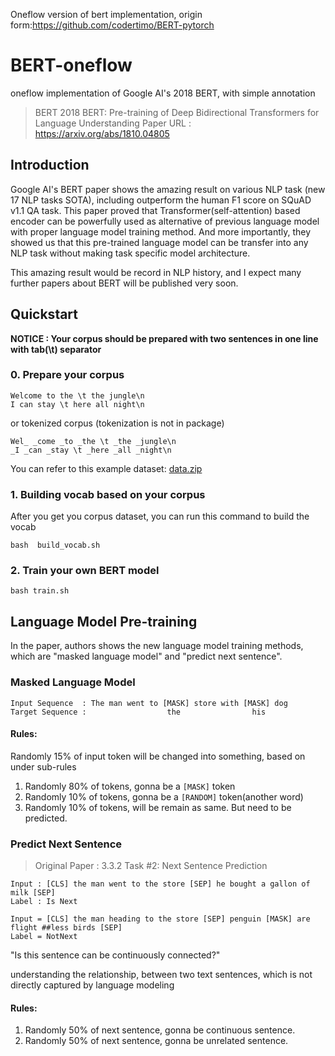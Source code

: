 Oneflow version of bert implementation, origin form:https://github.com/codertimo/BERT-pytorch

# BERT-oneflow

oneflow implementation of Google AI's 2018 BERT, with simple annotation

> BERT 2018 BERT: Pre-training of Deep Bidirectional Transformers for Language Understanding
> Paper URL : https://arxiv.org/abs/1810.04805

## Introduction

Google AI's BERT paper shows the amazing result on various NLP task (new 17 NLP tasks SOTA), 
including outperform the human F1 score on SQuAD v1.1 QA task. 
This paper proved that Transformer(self-attention) based encoder can be powerfully used as 
alternative of previous language model with proper language model training method. 
And more importantly, they showed us that this pre-trained language model can be transfer 
into any NLP task without making task specific model architecture.

This amazing result would be record in NLP history, 
and I expect many further papers about BERT will be published very soon.


## Quickstart

**NOTICE : Your corpus should be prepared with two sentences in one line with tab(\t) separator**

### 0. Prepare your corpus

```
Welcome to the \t the jungle\n
I can stay \t here all night\n
```

or tokenized corpus (tokenization is not in package)
```
Wel_ _come _to _the \t _the _jungle\n
_I _can _stay \t _here _all _night\n
```

You can refer to this example dataset: [data.zip](https://oneflow-public.oss-cn-beijing.aliyuncs.com/datasets/BERT-pytorch/sampledataset/data.zip)

### 1. Building vocab based on your corpus

After you get you corpus dataset, you can run this command to build the vocab

```shell
bash  build_vocab.sh
```

### 2. Train your own BERT model

```shell
bash train.sh
```

## Language Model Pre-training

In the paper, authors shows the new language model training methods, 
which are "masked language model" and "predict next sentence".

### Masked Language Model 

```
Input Sequence  : The man went to [MASK] store with [MASK] dog
Target Sequence :                  the                his
```

#### Rules:
Randomly 15% of input token will be changed into something, based on under sub-rules

1. Randomly 80% of tokens, gonna be a `[MASK]` token
2. Randomly 10% of tokens, gonna be a `[RANDOM]` token(another word)
3. Randomly 10% of tokens, will be remain as same. But need to be predicted.

### Predict Next Sentence

> Original Paper : 3.3.2 Task #2: Next Sentence Prediction

```
Input : [CLS] the man went to the store [SEP] he bought a gallon of milk [SEP]
Label : Is Next

Input = [CLS] the man heading to the store [SEP] penguin [MASK] are flight ##less birds [SEP]
Label = NotNext
```

"Is this sentence can be continuously connected?"

 understanding the relationship, between two text sentences, which is
not directly captured by language modeling

#### Rules:

1. Randomly 50% of next sentence, gonna be continuous sentence.
2. Randomly 50% of next sentence, gonna be unrelated sentence.

